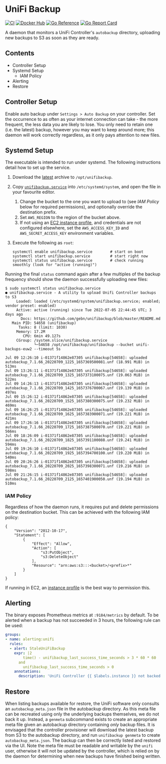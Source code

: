 # UniFi Backup

[![CI](https://github.com/gebn/unifibackup/actions/workflows/ci.yaml/badge.svg)](https://github.com/gebn/unifibackup/actions/workflows/ci.yaml)
[![Docker Hub](https://img.shields.io/docker/pulls/gebn/unifibackup.svg)](https://hub.docker.com/r/gebn/unifibackup)
[![Go Reference](https://pkg.go.dev/badge/github.com/gebn/unifibackup/v2.svg)](https://pkg.go.dev/github.com/gebn/unifibackup/v2)
[![Go Report Card](https://goreportcard.com/badge/github.com/gebn/unifibackup)](https://goreportcard.com/report/github.com/gebn/unifibackup)

A daemon that monitors a UniFi Controller's `autobackup` directory, uploading new backups to S3 as soon as they are ready.

## Contents
- Controller Setup
- Systemd Setup
    - IAM Policy
- Alerting
- Restore

## Controller Setup

Enable auto backup under `Settings > Auto Backup` on your controller. Set the occurrence to as often as your internet connection can take - the more frequent, the less data you are likely to lose. You only need to retain one (i.e. the latest) backup, however you may want to keep around more; this daemon will work correctly regardless, as it only pays attention to new files.

## Systemd Setup

The executable is intended to run under systemd. The following instructions detail how to set up the service.

1. Download the [latest](https://github.com/gebn/unifibackup/releases/latest) archive to `/opt/unifibackup`.

2. Copy [`unifibackup.service`](https://github.com/gebn/unifibackup/blob/master/unifibackup.service) into `/etc/systemd/system`, and open the file in your favourite editor.
   1. Change the bucket to the one you want to upload to (see *IAM Policy* below for required permissions), and optionally override the destination prefix.
   2. Set `AWS_REGION` to the region of the bucket above.
   3. If not using an [EC2 instance profile](https://docs.aws.amazon.com/IAM/latest/UserGuide/id_roles_use_switch-role-ec2_instance-profiles.html), and credentials are not configured elsewhere, set the `AWS_ACCESS_KEY_ID` and `AWS_SECRET_ACCESS_KEY` environment variables.

3. Execute the following as `root`:

       systemctl enable unifibackup.service        # start on boot
       systemctl start unifibackup.service         # start right now
       systemctl status unifibackup.service        # check running smoothly (look for "active (running)")

Running the final `status` command again after a few multiples of the backup frequency should show the daemon successfully uploading new files:

    $ sudo systemctl status unifibackup.service
    ● unifibackup.service - A utility to upload Unifi Controller backups to S3
         Loaded: loaded (/etc/systemd/system/unifibackup.service; enabled; vendor preset: enabled)
         Active: active (running) since Tue 2022-07-05 22:44:45 UTC; 3 days ago
           Docs: https://github.com/gebn/unifibackup/blob/master/README.md
       Main PID: 54658 (unifibackup)
          Tasks: 8 (limit: 1030)
         Memory: 17.2M
            CPU: 6min 49.127s
         CGroup: /system.slice/unifibackup.service
                 └─54658 /opt/unifibackup/unifibackup --bucket unifi-backups-euw2 --timeout 5s

    Jul 09 12:26:10 i-01371f14862e87305 unifibackup[54658]: uploaded autobackup_7.1.66_20220709_1225_1657369500081.unf (18.991 MiB) in 513ms
    Jul 09 13:26:11 i-01371f14862e87305 unifibackup[54658]: uploaded autobackup_7.1.66_20220709_1325_1657373100075.unf (19.063 MiB) in 522ms
    Jul 09 14:26:13 i-01371f14862e87305 unifibackup[54658]: uploaded autobackup_7.1.66_20220709_1425_1657376700067.unf (19.139 MiB) in 497ms
    Jul 09 15:26:12 i-01371f14862e87305 unifibackup[54658]: uploaded autobackup_7.1.66_20220709_1525_1657380300075.unf (19.232 MiB) in 469ms
    Jul 09 16:26:25 i-01371f14862e87305 unifibackup[54658]: uploaded autobackup_7.1.66_20220709_1625_1657383900071.unf (19.221 MiB) in 421ms
    Jul 09 17:26:16 i-01371f14862e87305 unifibackup[54658]: uploaded autobackup_7.1.66_20220709_1725_1657387500070.unf (19.221 MiB) in 566ms
    Jul 09 18:26:09 i-01371f14862e87305 unifibackup[54658]: uploaded autobackup_7.1.66_20220709_1825_1657391100088.unf (19.241 MiB) in 594ms
    Jul 09 19:26:10 i-01371f14862e87305 unifibackup[54658]: uploaded autobackup_7.1.66_20220709_1925_1657394700100.unf (19.220 MiB) in 540ms
    Jul 09 20:26:26 i-01371f14862e87305 unifibackup[54658]: uploaded autobackup_7.1.66_20220709_2025_1657398300071.unf (19.216 MiB) in 598ms
    Jul 09 21:26:15 i-01371f14862e87305 unifibackup[54658]: uploaded autobackup_7.1.66_20220709_2125_1657401900050.unf (19.194 MiB) in 510ms

### IAM Policy

Regardless of how the daemon runs, it requires put and delete permissions on the destination bucket. This can be achieved with the following IAM policy:

    {
        "Version": "2012-10-17",
        "Statement": [
            {
                "Effect": "Allow",
                "Action": [
                    "s3:PutObject",
                    "s3:DeleteObject"
                ],
                "Resource": "arn:aws:s3:::<bucket>/<prefix>*"
            }
        ]
    }

If running in EC2, an [instance profile](https://docs.aws.amazon.com/IAM/latest/UserGuide/id_roles_use_switch-role-ec2.html) is the best way to permission this.

## Alerting

The binary exposes Prometheus metrics at `:9184/metrics` by default.
To be alerted when a backup has not succeeded in 3 hours, the following rule can be used:

```yaml
groups:
- name: alerting:unifi
  rules:
  - alert: StaleUniFiBackup
    expr: |2
        time() - unifibackup_last_success_time_seconds > 3 * 60 * 60
      and
        unifibackup_last_success_time_seconds > 0
    annotations:
      description: 'UniFi Controller {{ $labels.instance }} not backed up successfully for {{ humanizeDuration $value }}'
```

## Restore

When listing backups available for restore, the UniFi software only consults an `autobackup_meta.json` file in the autobackup directory.
As this meta file can be recreated using only the underlying backups themselves, we do not back it up.
Instead, a `genmeta` subcommand exists to create an appropriate meta file given an autobackup directory containing _only_ backup files.
It is envisaged that the controller provisioner will download the latest backup from S3 to the autobackup directory, and run `unifibackup genmeta` to create `autobackup_meta.json`.
The backup can then be correctly listed and restored via the UI.
Note the meta file must be readable and writable by the `unifi` user, otherwise it will not be updated by the controller, which is relied on by the daemon for determining when new backups have finished being written.
